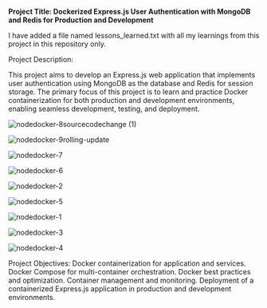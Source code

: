 **Project Title: Dockerized Express.js User Authentication with MongoDB and Redis for Production and Development**

I have added a file named lessons_learned.txt with all my learnings from this project in this repository only.


Project Description:

This project aims to develop an Express.js web application that implements user authentication using MongoDB as the database and Redis for session storage. The primary focus of this project is to learn and practice Docker containerization for both production and development environments, enabling seamless development, testing, and deployment.


![nodedocker-8sourcecodechange (1)](https://github.com/bhanumalhotra123/docker-nodejs-express-mongodb-redis/assets/144083659/84ecf527-4e34-4660-9455-909e86c9f0c3)


![nodedocker-9rolling-update](https://github.com/bhanumalhotra123/docker-nodejs-express-mongodb-redis/assets/144083659/799ad17f-75a1-4d0f-abf4-c6818b0599e8)

![nodedocker-7](https://github.com/bhanumalhotra123/docker-nodejs-express-mongodb-redis/assets/144083659/38fe4b92-370f-4434-85b1-5fe41ddf862d)

![nodedocker-6](https://github.com/bhanumalhotra123/docker-nodejs-express-mongodb-redis/assets/144083659/20549d62-fff2-4954-a3d9-edf9d1cdcc70)

![nodedocker-2](https://github.com/bhanumalhotra123/docker-nodejs-express-mongodb-redis/assets/144083659/7928496b-cf2a-4b67-ab84-9a0771b41eb9)

![nodedocker-5](https://github.com/bhanumalhotra123/docker-nodejs-express-mongodb-redis/assets/144083659/248f3053-85db-45a5-9bc4-b6f6afb482d2)

![nodedocker-1](https://github.com/bhanumalhotra123/docker-nodejs-express-mongodb-redis/assets/144083659/17431467-c21c-4a2e-b3ba-5f5553fff108)

![nodedocker-3](https://github.com/bhanumalhotra123/docker-nodejs-express-mongodb-redis/assets/144083659/16efa44e-769b-42a1-b3c7-f10a08d8c4fa)

![nodedocker-4](https://github.com/bhanumalhotra123/docker-nodejs-express-mongodb-redis/assets/144083659/1ed21fe7-2979-4444-b749-f5465fd41dca)

Project Objectives:
Docker containerization for application and services.
Docker Compose for multi-container orchestration.
Docker best practices and optimization.
Container management and monitoring.
Deployment of a containerized Express.js application in production and development environments.


